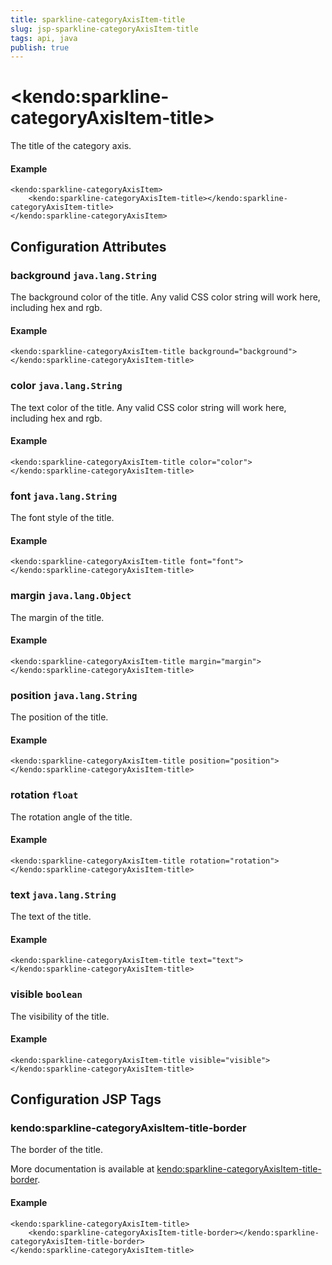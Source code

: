 ```yaml
---
title: sparkline-categoryAxisItem-title
slug: jsp-sparkline-categoryAxisItem-title
tags: api, java
publish: true
---
```


# \<kendo:sparkline-categoryAxisItem-title\>

The title of the category axis.

#### Example
    <kendo:sparkline-categoryAxisItem>
        <kendo:sparkline-categoryAxisItem-title></kendo:sparkline-categoryAxisItem-title>
    </kendo:sparkline-categoryAxisItem>

## Configuration Attributes

### background `java.lang.String`

The background color of the title. Any valid CSS color string will work here, including
hex and rgb.

#### Example
    <kendo:sparkline-categoryAxisItem-title background="background">
    </kendo:sparkline-categoryAxisItem-title>

### color `java.lang.String`

The text color of the title. Any valid CSS color string will work here, including hex and rgb.

#### Example
    <kendo:sparkline-categoryAxisItem-title color="color">
    </kendo:sparkline-categoryAxisItem-title>

### font `java.lang.String`

The font style of the title.

#### Example
    <kendo:sparkline-categoryAxisItem-title font="font">
    </kendo:sparkline-categoryAxisItem-title>

### margin `java.lang.Object`

The margin of the title.

#### Example
    <kendo:sparkline-categoryAxisItem-title margin="margin">
    </kendo:sparkline-categoryAxisItem-title>

### position `java.lang.String`

The position of the title.

#### Example
    <kendo:sparkline-categoryAxisItem-title position="position">
    </kendo:sparkline-categoryAxisItem-title>

### rotation `float`

The rotation angle of the title.

#### Example
    <kendo:sparkline-categoryAxisItem-title rotation="rotation">
    </kendo:sparkline-categoryAxisItem-title>

### text `java.lang.String`

The text of the title.

#### Example
    <kendo:sparkline-categoryAxisItem-title text="text">
    </kendo:sparkline-categoryAxisItem-title>

### visible `boolean`

The visibility of the title.

#### Example
    <kendo:sparkline-categoryAxisItem-title visible="visible">
    </kendo:sparkline-categoryAxisItem-title>


##  Configuration JSP Tags

### kendo:sparkline-categoryAxisItem-title-border

The border of the title.

More documentation is available at [kendo:sparkline-categoryAxisItem-title-border](/kendo-ui/api/wrappers/jsp/sparkline/categoryaxisitem-title-border).

#### Example

    <kendo:sparkline-categoryAxisItem-title>
        <kendo:sparkline-categoryAxisItem-title-border></kendo:sparkline-categoryAxisItem-title-border>
    </kendo:sparkline-categoryAxisItem-title>

